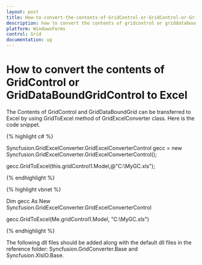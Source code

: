 ```yaml
---
layout: post
title: How-to-convert-the-contents-of-GridControl-or-GridControl-or-GridDataBoundGridControl-to-Excel | WindowsForms | Syncfusion
description: how to convert the contents of gridcontrol or griddataboundgridcontrol to excel
platform: WindowsForms
control: Grid
documentation: ug
---
```


# How to convert the contents of GridControl or GridDataBoundGridControl to Excel

The Contents of GridControl and GridDataBoundGrid can be transferred to Excel by using GridToExcel method of GridExcelConverter class. Here is the code snippet.

{% highlight c# %}



Syncfusion.GridExcelConverter.GridExcelConverterControl gecc = new Syncfusion.GridExcelConverter.GridExcelConverterControl();

gecc.GridToExcel(this.gridControl1.Model,@"C:\MyGC.xls");


{% endhighlight %}

{% highlight vbnet %}



Dim gecc As New Syncfusion.GridExcelConverter.GridExcelConverterControl

gecc.GridToExcel(Me.gridControl1.Model, "C:\MyGC.xls")


{% endhighlight %}

The following dll files should be added along with the default dll files in the reference folder: Syncfusion.GridConverter.Base and Syncfusion.XlsIO.Base.

